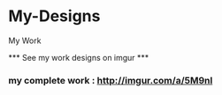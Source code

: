 # My-Designs
My Work

*** See my work designs on imgur ***

### my complete work : <a>http://imgur.com/a/5M9nl</a>
